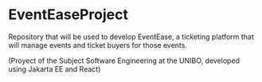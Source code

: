 # EventEaseProject
Repository that will be used to develop EventEase, a ticketing platform that will manage events and ticket buyers for those events.

(Proyect of the Subject Software Engineering at the UNIBO, developed using Jakarta EE and React)
